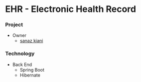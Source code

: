 # EHR - Electronic Health Record

### Project
* Owner
     * [sanaz kiani](mailto:sanaz.kiani.2019@gmail.com)
     
     
     
     
     
     
     
### Technology

* Back End
     * Spring Boot      
     * Hibernate